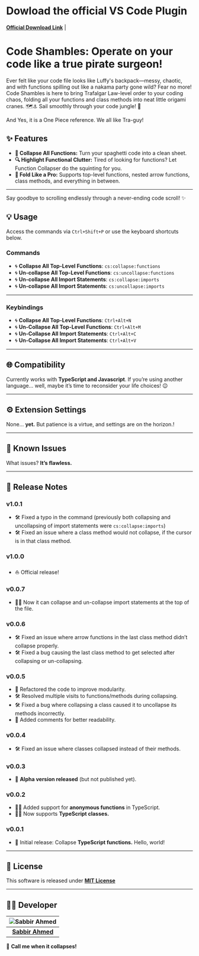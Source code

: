 # Dowload the official VS Code Plugin
[**Official Download Link**](https://marketplace.visualstudio.com/items?itemName=AhmdSabbir.code-shambles) |  

# Code Shambles: Operate on your code like a true pirate surgeon!
Ever felt like your code file looks like Luffy's backpack—messy, chaotic, and with functions spilling out like a nakama party gone wild? Fear no more! Code Shambles is here to bring Trafalgar Law-level order to your coding chaos, folding all your functions and class methods into neat little origami cranes. 🗺️⚓ Sail smoothly through your code jungle! 🚀

And Yes, it is a One Piece reference. We all like Tra-guy!



## ✨ Features
- **📜 Collapse All Functions:** Turn your spaghetti code into a clean sheet.
- **🔍 Highlight Functional Clutter:** Tired of looking for functions? Let Function Collapser do the squinting for you.
- **🤖 Fold Like a Pro:** Supports top-level functions, nested arrow functions, class methods, and everything in between.

---

Say goodbye to scrolling endlessly through a never-ending code scroll! ✨

## 💡 **Usage**  
Access the commands via `Ctrl+Shift+P` or use the keyboard shortcuts below.  

### **Commands**  
- 🌀 **Collapse All Top-Level Functions**: `cs:collapse:functions`  
- 🌀 **Un-collapse All Top-Level Functions**: `cs:uncollapse:functions`
- 🌀 **Un-collapse All Import Statements**: `cs:collapse:imports`
- 🌀 **Un-collapse All Import Statements**: `cs:uncollapse:imports`  

---

### **Keybindings**  
- 🌀 **Collapse All Top-Level Functions**: `Ctrl+Alt+N`  
- 🌀 **Un-Collapse All Top-Level Functions**: `Ctrl+Alt+M`
- 🌀 **Un-Collapse All Import Statements**: `Ctrl+Alt+C`
- 🌀 **Un-Collapse All Import Statements**: `Ctrl+Alt+V`

---

## 🌐 **Compatibility**  
Currently works with **TypeScript and Javascript**.
If you’re using another language... well, maybe it’s time to reconsider your life choices! 😉  

---

## ⚙️ **Extension Settings**  
None... **yet.** But patience is a virtue, and settings are on the horizon.!  

---

## 🐞 **Known Issues**  
What issues? **It’s flawless.**  

--- 

## 📝 **Release Notes**  

### **v1.0.1**  
- 🛠️ Fixed a typo in the command (previously both collapsing and uncollapsing of import statements were `cs:collapse:imports`)  
- 🛠️ Fixed an issue where a class method would not collapse, if the cursor is in that class method.

### **v1.0.0**  
- ⛵ Official release!

### **v0.0.7**  
- 🧑‍💻 Now it can collapse and un-collapse import statements at the top of the file. 

### **v0.0.6**  
- 🛠️ Fixed an issue where arrow functions in the last class method didn’t collapse properly.  
- 🛠️ Fixed a bug causing the last class method to get selected after collapsing or un-collapsing.  

### **v0.0.5**  
- 🧹 Refactored the code to improve modularity.  
- 🛠️ Resolved multiple visits to functions/methods during collapsing.  
- 🛠️ Fixed a bug where collapsing a class caused it to uncollapse its methods incorrectly.  
- 📝 Added comments for better readability.  

### **v0.0.4**  
- 🛠️ Fixed an issue where classes collapsed instead of their methods.  

### **v0.0.3**  
- 🚧 **Alpha version released** (but not published yet).  

### **v0.0.2**  
- 🧑‍💻 Added support for **anonymous functions** in TypeScript.  
- 🧑‍🏫 Now supports **TypeScript classes.**  

### **v0.0.1**  
- 🌟 Initial release: Collapse **TypeScript functions.** Hello, world!  

---

## 🐞 **License**  
This software is released under [**MIT License**](https://www.opensource.org/licenses/mit-license.php)

--- 

## 👨‍💻 **Developer**  

| ![Sabbir Ahmed](https://avatars.githubusercontent.com/u/25762687?s=60) |  
|:---:|  
| [**Sabbir Ahmed**](https://github.com/ahmdsabbir) |  

💬 **Call me when it collapses!** 
